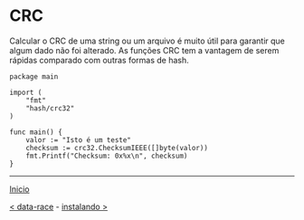 # CRC

Calcular o CRC de uma string ou um arquivo é muito útil para garantir que algum dado não foi alterado. As funções CRC tem a vantagem de serem rápidas comparado com outras formas de hash.

```
package main

import (
    "fmt"
    "hash/crc32"
)

func main() {
    valor := "Isto é um teste"    
    checksum := crc32.ChecksumIEEE([]byte(valor))
    fmt.Printf("Checksum: 0x%x\n", checksum)
}
```

---
[Inicio](../README.md)

[< data-race](../data-race/) - [instalando >](../instalando.md)
